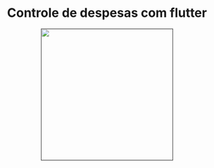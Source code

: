 <h1 align="center" >Controle de despesas com flutter</h1>

<p align="center"><a href="" target="_blank"><img src="https://drive.google.com/uc?export=view&id=1yYeNU7Lcuu87rsXouXDKVFnXsKxO-kK5" width="300"></a></p>
